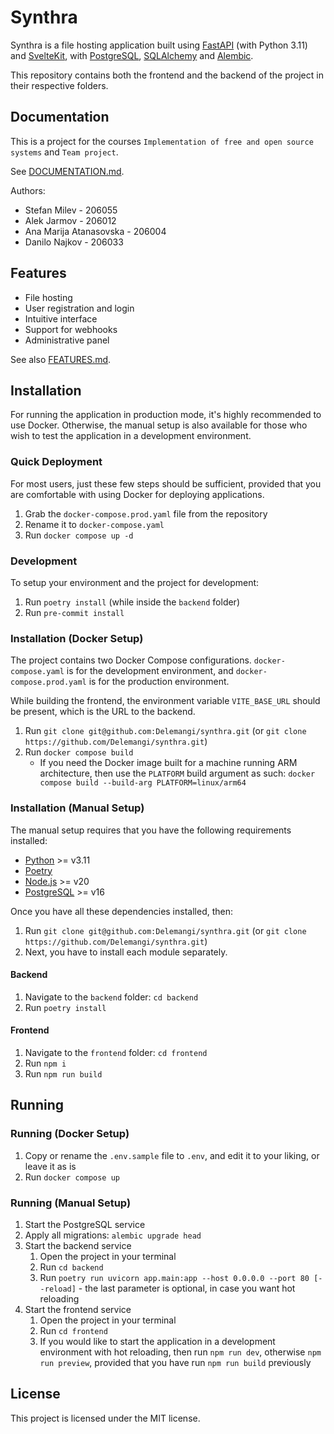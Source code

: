 # Synthra

Synthra is a file hosting application built using [FastAPI](https://github.com/tiangolo/fastapi) (with Python 3.11) and [SvelteKit](https://github.com/sveltejs/kit), with [PostgreSQL](https://github.com/postgres/postgres), [SQLAlchemy](https://github.com/sqlalchemy/sqlalchemy) and [Alembic](https://github.com/sqlalchemy/alembic).

This repository contains both the frontend and the backend of the project in their respective folders.

## Documentation

This is a project for the courses `Implementation of free and open source systems` and `Team project`.

See [DOCUMENTATION.md](docs/DOCUMENTATION.md).

Authors:

- Stefan Milev - 206055
- Alek Jarmov - 206012
- Ana Marija Atanasovska - 206004
- Danilo Najkov - 206033

## Features

- File hosting
- User registration and login
- Intuitive interface
- Support for webhooks
- Administrative panel

See also [FEATURES.md](docs/FEATURES.md).

## Installation

For running the application in production mode, it's highly recommended to use Docker. Otherwise, the manual setup is also available for those who wish to test the application in a development environment.

### Quick Deployment

For most users, just these few steps should be sufficient, provided that you are comfortable with using Docker for deploying applications.

1. Grab the `docker-compose.prod.yaml` file from the repository
2. Rename it to `docker-compose.yaml`
3. Run `docker compose up -d`

### Development

To setup your environment and the project for development:

1. Run `poetry install` (while inside the `backend` folder)
2. Run `pre-commit install`

### Installation (Docker Setup)

The project contains two Docker Compose configurations. `docker-compose.yaml` is for the development environment, and `docker-compose.prod.yaml` is for the production environment.

While building the frontend, the environment variable `VITE_BASE_URL` should be present, which is the URL to the backend.

1. Run `git clone git@github.com:Delemangi/synthra.git` (or `git clone https://github.com/Delemangi/synthra.git`)
2. Run `docker compose build`
   - If you need the Docker image built for a machine running ARM architecture, then use the `PLATFORM` build argument as such: `docker compose build --build-arg PLATFORM=linux/arm64`

### Installation (Manual Setup)

The manual setup requires that you have the following requirements installed:

- [Python](https://www.python.org/) >= v3.11
- [Poetry](https://python-poetry.org/)
- [Node.js](https://nodejs.org/en) >= v20
- [PostgreSQL](https://www.postgresql.org/) >= v16

Once you have all these dependencies installed, then:

1. Run `git clone git@github.com:Delemangi/synthra.git` (or `git clone https://github.com/Delemangi/synthra.git`)
2. Next, you have to install each module separately.

#### Backend

1. Navigate to the `backend` folder: `cd backend`
2. Run `poetry install`

#### Frontend

1. Navigate to the `frontend` folder: `cd frontend`
2. Run `npm i`
3. Run `npm run build`

## Running

### Running (Docker Setup)

1. Copy or rename the `.env.sample` file to `.env`, and edit it to your liking, or leave it as is
2. Run `docker compose up`

### Running (Manual Setup)

1. Start the PostgreSQL service
2. Apply all migrations: `alembic upgrade head`
3. Start the backend service
   1. Open the project in your terminal
   2. Run `cd backend`
   3. Run `poetry run uvicorn app.main:app --host 0.0.0.0 --port 80 [--reload]` - the last parameter is optional, in case you want hot reloading
4. Start the frontend service
   1. Open the project in your terminal
   2. Run `cd frontend`
   3. If you would like to start the application in a development environment with hot reloading, then run `npm run dev`, otherwise `npm run preview`, provided that you have run `npm run build` previously

## License

This project is licensed under the MIT license.
